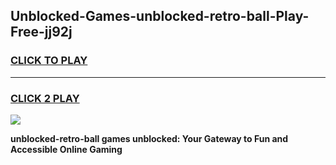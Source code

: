 
## Unblocked-Games-unblocked-retro-ball-Play-Free-jj92j
<h3>
<a href="https://premium76.site?title=unblocked-retro-ball&ref=20M">CLICK TO PLAY</a></h3>
<hr>

<h3>
<a href="https://premium76.site?title=unblocked-retro-ball&ref=20M">CLICK 2 PLAY</a>
  
</h3>

<a href="https://premium76.site?title=unblocked-retro-ball&ref=19M"><img src="https://clearcache.store/games.png"></a>


**unblocked-retro-ball games unblocked: Your Gateway to Fun and Accessible Online Gaming**
